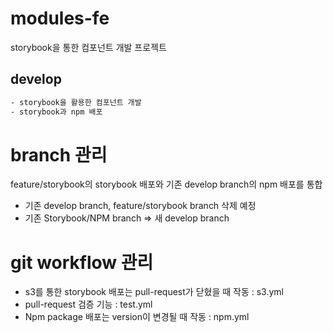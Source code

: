 # modules-fe

storybook을 통한 컴포넌트 개발 프로젝트

## develop

```bash
- storybook을 활용한 컴포넌트 개발
- storybook과 npm 배포
```

# branch 관리

feature/storybook의 storybook 배포와 기존 develop branch의 npm 배포를 통합

- 기존 develop branch, feature/storybook branch 삭제 예정
- 기존 Storybook/NPM branch => 새 develop branch

# git workflow 관리

- s3를 통한 storybook 배포는 pull-request가 닫혔을 때 작동 : s3.yml
- pull-request 검증 기능 : test.yml
- Npm package 배포는 version이 변경될 때 작동 : npm.yml
